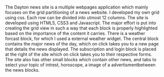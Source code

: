 The Dayton news site is a multiple webpages application which mainly focuses on the grid partitioning of a news website.
I developed my own grid using css. Each row can be divided into utmost 12 columns. 
The site is developed using HTML5, CSS3 and Javascript.
The major effort is put into creating the grid view in such a way that each block is properly highlighted based on the importance of the content it carries.
There is a weather forcast block, for which I used a external weather widget.
The central block contains the major news of the day, which on click takes you to a new page that details the news displayed.
The subscription and login block is placed at the right of the site which on click takes you to their respective forms.
The site also has other small blocks which contain other news, and tabs to select your topic of intrest, horoscope, a image of a advertismentbetween the news blocks.
